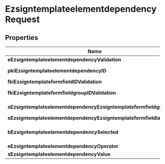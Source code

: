 
# EzsigntemplateelementdependencyRequest

## Properties
| Name | Type | Description | Notes |
| ------------ | ------------- | ------------- | ------------- |
| **eEzsigntemplateelementdependencyValidation** | [**FieldEEzsigntemplateelementdependencyValidation**](FieldEEzsigntemplateelementdependencyValidation.md) |  |  |
| **pkiEzsigntemplateelementdependencyID** | **kotlin.Int** | The unique ID of the Ezsigntemplateelementdependency |  [optional] |
| **fkiEzsigntemplateformfieldIDValidation** | **kotlin.Int** | The unique ID of the Ezsigntemplateformfield |  [optional] |
| **fkiEzsigntemplateformfieldgroupIDValidation** | **kotlin.Int** | The unique ID of the Ezsigntemplateformfieldgroup |  [optional] |
| **sEzsigntemplateelementdependencyEzsigntemplateformfieldgrouplabel** | **kotlin.String** | The Label for the Ezsigntemplateformfieldgroup |  [optional] |
| **sEzsigntemplateelementdependencyEzsigntemplateformfieldlabel** | **kotlin.String** | The Label for the Ezsigntemplateformfield |  [optional] |
| **bEzsigntemplateelementdependencySelected** | **kotlin.Boolean** | Whether if it&#39;s selected or not when using eEzsigntemplateelementdependencyValidation &#x3D; Selected |  [optional] |
| **eEzsigntemplateelementdependencyOperator** | [**FieldEEzsigntemplateelementdependencyOperator**](FieldEEzsigntemplateelementdependencyOperator.md) |  |  [optional] |
| **sEzsigntemplateelementdependencyValue** | **kotlin.String** | The value of the Ezsignelementdependency |  [optional] |



